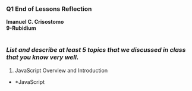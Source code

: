 ### Q1 End of Lessons Reflection
**Imanuel C. Crisostomo** <br>
**9-Rubidium** <br> <br>

### *List and describe at least 5 topics that we discussed in class that you know very well.* <br>
1. JavaScript Overview and Introduction
- *JavaScript 